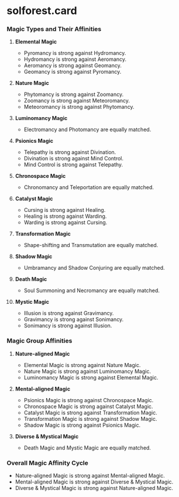 # solforest.card
### Magic Types and Their Affinities
1. **Elemental Magic**
   - Pyromancy is strong against Hydromancy.
   - Hydromancy is strong against Aeromancy.
   - Aeromancy is strong against Geomancy.
   - Geomancy is strong against Pyromancy.

2. **Nature Magic**
   - Phytomancy is strong against Zoomancy.
   - Zoomancy is strong against Meteoromancy.
   - Meteoromancy is strong against Phytomancy.

3. **Luminomancy Magic**
   - Electromancy and Photomancy are equally matched.

4. **Psionics Magic**
   - Telepathy is strong against Divination.
   - Divination is strong against Mind Control.
   - Mind Control is strong against Telepathy.

5. **Chronospace Magic**
   - Chronomancy and Teleportation are equally matched.

6. **Catalyst Magic**
   - Cursing is strong against Healing.
   - Healing is strong against Warding.
   - Warding is strong against Cursing.

7. **Transformation Magic**
   - Shape-shifting and Transmutation are equally matched.

8. **Shadow Magic**
   - Umbramancy and Shadow Conjuring are equally matched.

9. **Death Magic**
   - Soul Summoning and Necromancy are equally matched.

10. **Mystic Magic**
    - Illusion is strong against Gravimancy.
    - Gravimancy is strong against Sonimancy.
    - Sonimancy is strong against Illusion.

### Magic Group Affinities
1. **Nature-aligned Magic**
   - Elemental Magic is strong against Nature Magic.
   - Nature Magic is strong against Luminomancy Magic.
   - Luminomancy Magic is strong against Elemental Magic.

2. **Mental-aligned Magic**
   - Psionics Magic is strong against Chronospace Magic.
   - Chronospace Magic is strong against Catalyst Magic.
   - Catalyst Magic is strong against Transformation Magic.
   - Transformation Magic is strong against Shadow Magic.
   - Shadow Magic is strong against Psionics Magic.

3. **Diverse & Mystical Magic**
   - Death Magic and Mystic Magic are equally matched.

### Overall Magic Affinity Cycle
- Nature-aligned Magic is strong against Mental-aligned Magic.
- Mental-aligned Magic is strong against Diverse & Mystical Magic.
- Diverse & Mystical Magic is strong against Nature-aligned Magic.